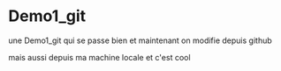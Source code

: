 # Demo1_git
une Demo1_git qui se passe bien
et maintenant on modifie depuis github

mais aussi depuis ma machine locale et c'est cool
